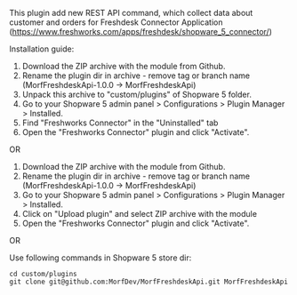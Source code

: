 This plugin add new REST API command, which collect data about customer and orders for Freshdesk Connector Application 
(https://www.freshworks.com/apps/freshdesk/shopware_5_connector/)

Installation guide:

1) Download the ZIP archive with the module from Github. 
2) Rename the plugin dir in archive - remove tag or branch name (MorfFreshdeskApi-1.0.0 -> MorfFreshdeskApi)
3) Unpack this archive to "custom/plugins" of Shopware 5 folder.
4) Go to your Shopware 5 admin panel > Configurations > Plugin Manager > Installed. 
5) Find "Freshworks Connector" in the "Uninstalled" tab
6) Open the "Freshworks Connector" plugin and click "Activate".

OR

1) Download the ZIP archive with the module from Github. 
2) Rename the plugin dir in archive - remove tag or branch name (MorfFreshdeskApi-1.0.0 -> MorfFreshdeskApi)
3) Go to your Shopware 5 admin panel > Configurations > Plugin Manager > Installed. 
4) Click on "Upload plugin" and select ZIP archive with the module
5) Open the "Freshworks Connector" plugin and click "Activate".

OR

Use following commands in Shopware 5 store dir:
```
cd custom/plugins
git clone git@github.com:MorfDev/MorfFreshdeskApi.git MorfFreshdeskApi
```
